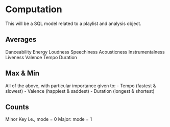 # Computation

This will be a SQL model related to a playlist and analysis object.

## Averages

Danceability
Energy
Loudness
Speechiness
Acousticness
Instrumentalness
Liveness
Valence
Tempo
Duration

## Max & Min

All of the above, with particular importance given
to:
    - Tempo (fastest & slowest)
    - Valence (happiest & saddest)
    - Duration (longest & shortest)

## Counts

Minor Key i.e., mode = 0
Major: mode = 1
